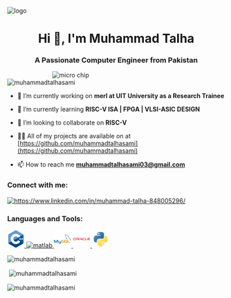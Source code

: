 ![logo](https://github.com/muhammadtalhasami/muhammadtalhasami/blob/main/banner.jpeg)
<h1 align="center">Hi 👋, I'm Muhammad Talha</h1>
<h3 align="center">A Passionate Computer Engineer from Pakistan</h3>

<img align="right" alt="micro chip" width="400" src="https://clipart-library.com/img/2091643.gif">

<p align="left"> <img src="https://komarev.com/ghpvc/?username=muhammadtalhasami&label=Profile%20views&color=0e75b6&style=flat" alt="muhammadtalhasami" /> </p>

- 🔭 I’m currently working on **merl at UIT University as a Research Trainee**

- 🌱 I’m currently learning **RISC-V ISA | FPGA | VLSI-ASIC DESIGN**

- 👯 I’m looking to collaborate on **RISC-V**

- 👨‍💻 All of my projects are available on at [https://github.com/muhammadtalhasami](https://github.com/muhammadtalhasami)

- 📫 How to reach me **muhammadtalhasami03@gmail.com**

<h3 align="left">Connect with me:</h3>
<p align="left">
<a href="https://linkedin.com/in/https://www.linkedin.com/in/muhammad-talha-848005296/" target="blank"><img align="center" src="https://raw.githubusercontent.com/rahuldkjain/github-profile-readme-generator/master/src/images/icons/Social/linked-in-alt.svg" alt="https://www.linkedin.com/in/muhammad-talha-848005296/" height="30" width="40" /></a>
</p>

<h3 align="left">Languages and Tools:</h3>
<p align="left"> <a href="https://www.w3schools.com/cpp/" target="_blank" rel="noreferrer"> <img src="https://raw.githubusercontent.com/devicons/devicon/master/icons/cplusplus/cplusplus-original.svg" alt="cplusplus" width="40" height="40"/> </a> <a href="https://www.mathworks.com/" target="_blank" rel="noreferrer"> <img src="https://upload.wikimedia.org/wikipedia/commons/2/21/Matlab_Logo.png" alt="matlab" width="40" height="40"/> </a> <a href="https://www.mysql.com/" target="_blank" rel="noreferrer"> <img src="https://raw.githubusercontent.com/devicons/devicon/master/icons/mysql/mysql-original-wordmark.svg" alt="mysql" width="40" height="40"/> </a> <a href="https://www.oracle.com/" target="_blank" rel="noreferrer"> <img src="https://raw.githubusercontent.com/devicons/devicon/master/icons/oracle/oracle-original.svg" alt="oracle" width="40" height="40"/> </a> <a href="https://www.python.org" target="_blank" rel="noreferrer"> <img src="https://raw.githubusercontent.com/devicons/devicon/master/icons/python/python-original.svg" alt="python" width="40" height="40"/> </a> </p>

<p><img align="center" src="https://github-readme-stats.vercel.app/api/top-langs?username=muhammadtalhasami&show_icons=true&locale=en&layout=compact" alt="muhammadtalhasami" /></p>

<p>&nbsp;<img align="center" src="https://github-readme-stats.vercel.app/api?username=muhammadtalhasami&show_icons=true&locale=en" alt="muhammadtalhasami" /></p>

<p><img align="center" src="https://github-readme-streak-stats.herokuapp.com/?user=muhammadtalhasami&" alt="muhammadtalhasami" /></p>
